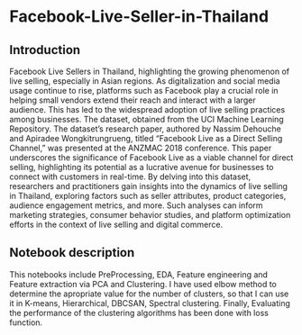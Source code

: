 # Facebook-Live-Seller-in-Thailand
## Introduction 
Facebook Live Sellers in Thailand, highlighting the growing phenomenon of live selling, especially in Asian regions. As digitalization and social media usage continue to rise, platforms such as Facebook play a crucial role in helping small vendors extend their reach and interact with a larger audience. This has led to the widespread adoption of live selling practices among businesses.
The dataset, obtained from the UCI Machine Learning Repository. The dataset’s research paper, authored by Nassim Dehouche and Apiradee Wongkitrungrueng, titled “Facebook Live as a Direct Selling Channel,” was presented at the ANZMAC 2018 conference. This paper underscores the significance of Facebook Live as a viable channel for direct selling, highlighting its potential as a lucrative avenue for businesses to connect with customers in real-time.
By delving into this dataset, researchers and practitioners gain insights into the dynamics of live selling in Thailand, exploring factors such as seller attributes, product categories, audience engagement metrics, and more. Such analyses can inform marketing strategies, consumer behavior studies, and platform optimization efforts in the context of live selling and digital commerce.
## Notebook description
This notebooks include PreProcessing, EDA, Feature engineering and Feature extraction via PCA and Clustering.
I have used elbow method to determine the apropriate value for the number of clusters, so that I can use it in K-means, Hierarchical, DBCSAN, Spectral clustering. Finally, Evaluating the performance of the clustering algorithms has been done with loss function.
